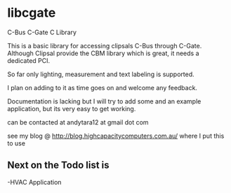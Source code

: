 # libcgate
C-Bus C-Gate C Library

This is a basic library for accessing clipsals C-Bus through C-Gate. Although Clipsal provide the CBM library which is great, it needs a dedicated PCI.

So far only lighting, measurement and text labeling is supported.

I plan on adding to it as time goes on and welcome any feedback.

Documentation is lacking but I will try to add some and an example application, but its very easy to get working.

can be contacted at andytara12 at gmail dot com

see my blog @ http://blog.highcapacitycomputers.com.au/ where I put this to use

## Next on the Todo list is 

  -HVAC Application


